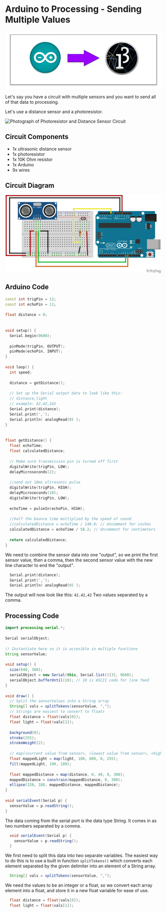 # Arduino to Processing - Sending Multiple Values

![Arduino to Processing](arduino-processing.png)

Let's say you have a circuit with multiple sensors and you want to send all of that data to processing.

Let's use a distance sensor and a photoresistor.

![Photograph of Photoresistor and Distance Sensor Circuit](photoresistor-distance-sensor.jpg)

## Circuit Components

- 1x ultrasonic distance sensor
- 1x photoresistor
- 1x 10K Ohm resistor
- 1x Arduino
- 9x wires

## Circuit Diagram

![Photoresistor and Distance Sensor Circuit](resources/photoresistor-distance-sensor.png)

## Arduino Code

```c++
const int trigPin = 12;
const int echoPin = 11;

float distance = 0;


void setup() {
  Serial.begin(9600);

  pinMode(trigPin, OUTPUT);
  pinMode(echoPin, INPUT);
}

void loop() {
  int speed;

  distance = getDistance();

  // Set up the Serial output data to look like this:
  // distance,light
  // example: 42.42,242
  Serial.print(distance);
  Serial.print(',');
  Serial.println( analogRead(0) );
}


float getDistance() {
  float echoTime;
  float calculatedDistance;

  // Make sure transmission pin is turned off first
  digitalWrite(trigPin, LOW);
  delayMicroseconds(2);

  //send out 10ms ultrasonic pulse
  digitalWrite(trigPin, HIGH);
  delayMicroseconds(10);
  digitalWrite(trigPin, LOW);

  echoTime = pulseIn(echoPin, HIGH);

  //half the bounce time multiplied by the speed of sound
  //calculatedDistance = echoTime / 148.0; // Uncomment for inches
  calculatedDistance = echoTime / 58.2; // Uncomment for centimeters

  return calculatedDistance;
}
```

We need to combine the sensor data into one "output", so we print the first sensor value, then a comma, then the second sensor value with the new line character to end the "output".

```c++
  Serial.print(distance);
  Serial.print(',');
  Serial.println( analogRead(0) );
```

The output will now look like this: `42.42,42`
Two values separated by a comma.

## Processing Code

```java
import processing.serial.*;

Serial serialObject;

// Instantiate here so it is accesible in multiple functions
String sensorValue;

void setup() {
  size(640, 360);
  serialObject = new Serial(this, Serial.list()[3], 9600);
  serialObject.bufferUntil(10); // 10 is ASCII code for line feed
}

void draw() {
  // Split the sensorValues into a String array
  String[] vals = splitTokens(sensorValue, ",");
  // Strings are easiest to convert to floats
  float distance = float(vals[0]);
  float light = float(vals[1]);

  background(0);
  stroke(255);
  strokeWeight(2);

  // map(<current value from sensor>, <lowest value from sensor>, <highest value from sensor>, <lowest color value>, <highest color value>)
  float mappedLight = map(light, 100, 800, 0, 255);
  fill(mappedLight, 100, 180);

  float mappedDistance = map(distance, 0, 40, 0, 300);
  mappedDistance = constrain(mappedDistance, 0, 300);
  ellipse(320, 180, mappedDistance, mappedDistance);
}

void serialEvent(Serial p) {
  sensorValue = p.readString();
}
```

The data coming from the serial port is the data type String. It comes in as two numbers separated by a comma.

```java
  void serialEvent(Serial p) {
    sensorValue = p.readString();
  }
```

We first need to split this data into two separate variables. The easiest way to do this is to use a built in function `splitTokens()` which converts each element separated by the given delimiter into an element of a String array.

```java
  String[] vals = splitTokens(sensorValue, ",");
```

We need the values to be an integer or a float, so we convert each array element into a float, and store it in a new float variable for ease of use.

```java
  float distance = float(vals[0]);
  float light = float(vals[1]);
```

